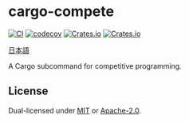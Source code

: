 # cargo-compete

[![CI](https://github.com/qryxip/cargo-compete/workflows/CI/badge.svg)](https://github.com/qryxip/cargo-compete/actions?workflow=CI)
[![codecov](https://codecov.io/gh/qryxip/cargo-compete/branch/master/graph/badge.svg)](https://codecov.io/gh/qryxip/cargo-compete/branch/master)
[![Crates.io](https://img.shields.io/crates/v/cargo-compete.svg)](https://crates.io/crates/cargo-compete)
[![Crates.io](https://img.shields.io/crates/l/cargo-compete.svg)](https://crates.io/crates/cargo-compete)

[日本語](https://github.com/qryxip/cargo-compete/blob/master/README-ja.md)

A Cargo subcommand for competitive programming.

## License

Dual-licensed under [MIT](https://opensource.org/licenses/MIT) or [Apache-2.0](http://www.apache.org/licenses/LICENSE-2.0).
